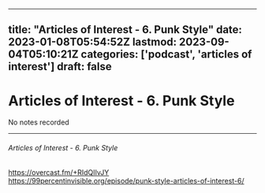 
---
title: "Articles of Interest - 6. Punk Style"
date: 2023-01-08T05:54:52Z
lastmod: 2023-09-04T05:10:21Z
categories: ['podcast', 'articles of interest']
draft: false
---


# Articles of Interest - 6. Punk Style

No notes recorded

- - -
###### Articles of Interest - 6. Punk Style

https://overcast.fm/+RIdQIIvJY  
https://99percentinvisible.org/episode/punk-style-articles-of-interest-6/

<!-- #public #podcast #articles of interest# -->

<!-- {BearID:CC0D3CD1-04A6-4C65-A6FA-EF3255E8D803-28016-00002D97F23D832C} -->
